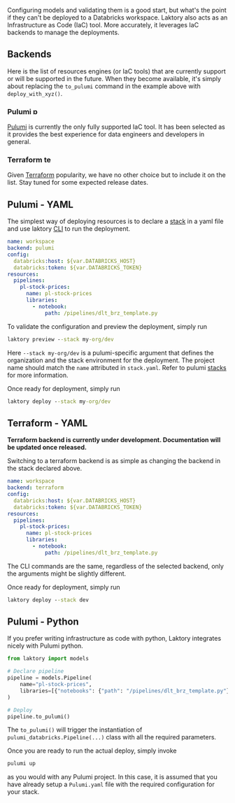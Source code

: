 Configuring models and validating them is a good start, but what's the point if they can't be deployed to a Databricks workspace.
Laktory also acts as an Infrastructure as Code (IaC) tool. More accurately, it leverages IaC backends to manage the deployments.

## Backends
Here is the list of resources engines (or IaC tools) that are currently support or will be supported in the future.
When they become available, it's simply about replacing the `to_pulumi` command in the example above with `deploy_with_xyz()`.

### Pulumi <img src="../../images/pulumi.png" alt="pulumi" width="16"/> 

[Pulumi](https://www.pulumi.com/) is currently the only fully supported IaC tool. It has been selected as it provides the best experience for data engineers and developers in general.

[//]: # (### Databricks SDK <img src="../../images/databricks.png" alt="databricks" width="16"/>)

[//]: # ()
[//]: # (The next resources engine we have on the roadmap is the [Databricks SDK]&#40;https://docs.databricks.com/en/dev-tools/sdk-python.html&#41; for python. )

[//]: # (Integration should be fairly straight forward as it supports most of the Databricks resources. )

[//]: # (However, given the non-declarative and stateless nature of this SDK, the feature set might be more limited. )

[//]: # (For example, you might be able to configure and deploy a new pipeline, but you might have to clean up manually the old )

[//]: # (one. )

### Terraform <img src="../../images/terraform.png" alt="terraform" width="16"/>
Given [Terraform](https://www.terraform.io/) popularity, we have no other choice but to include it on the list. 
Stay tuned for some expected release dates.

## Pulumi - YAML

The simplest way of deploying resources is to declare a [stack](stack.md) in a yaml file and use laktory [CLI](cli.md)
to run the deployment.

```yaml title="stack.yaml"
name: workspace
backend: pulumi
config:
  databricks:host: ${var.DATABRICKS_HOST}
  databricks:token: ${var.DATABRICKS_TOKEN}
resources:
  pipelines:
    pl-stock-prices:
      name: pl-stock-prices
      libraries:
        - notebook:
            path: /pipelines/dlt_brz_template.py
```
 
To validate the configuration and preview the deployment, simply run
```cmd
laktory preview --stack my-org/dev
```

Here `--stack my-org/dev` is a pulumi-specific argument that defines the organization and the stack environment for
the deployment. The project name should match the `name` attributed in `stack.yaml`. Refer to pulumi [stacks](https://www.pulumi.com/learn/building-with-pulumi/understanding-stacks/)
for more information.

Once ready for deployment, simply run
```cmd
laktory deploy --stack my-org/dev
```

## Terraform - YAML

**Terraform backend is currently under development. Documentation will be updated once released.**

Switching to a terraform backend is as simple as changing the backend in the stack declared above.

```yaml title="stack.yaml"
name: workspace
backend: terraform
config:
  databricks:host: ${var.DATABRICKS_HOST}
  databricks:token: ${var.DATABRICKS_TOKEN}
resources:
  pipelines:
    pl-stock-prices:
      name: pl-stock-prices
      libraries:
        - notebook:
            path: /pipelines/dlt_brz_template.py
```

The CLI commands are the same, regardless of the selected backend, only the 
arguments might be slightly different.

Once ready for deployment, simply run
```cmd
laktory deploy --stack dev
```

## Pulumi - Python
If you prefer writing infrastructure as code with python, Laktory integrates nicely with Pulumi python.

```py title="__main__.py"
from laktory import models

# Declare pipeline
pipeline = models.Pipeline(
    name="pl-stock-prices",
    libraries=[{"notebooks": {"path": "/pipelines/dlt_brz_template.py"}}],
)

# Deploy
pipeline.to_pulumi()
```

The `to_pulumi()` will trigger the instantiation of `pulumi_databricks.Pipeline(...)` class with all the required parameters.

Once you are ready to run the actual deploy, simply invoke
```cmd title="prompt"
pulumi up
```
as you would with any Pulumi project. In this case, it is assumed that you have already setup a `Pulumi.yaml` file with
the required configuration for your stack.
